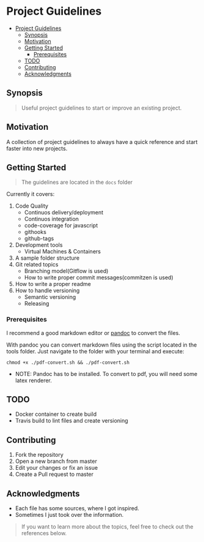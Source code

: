 # Project Guidelines

- [Project Guidelines](#project-guidelines)
	- [Synopsis](#synopsis)
	- [Motivation](#motivation)
	- [Getting Started](#getting-started)
		- [Prerequisites](#prerequisites)
	- [TODO](#todo)
	- [Contributing](#contributing)
	- [Acknowledgments](#acknowledgments)

## Synopsis

> Useful project guidelines to start or improve an existing project.

## Motivation

A collection of project guidelines to always have a quick reference and start faster into new projects.

## Getting Started

> The guidelines are located in the `docs` folder

Currently it covers:

1. Code Quality
	* Continuos delivery/deployment
	* Continuos integration
	* code-coverage for javascript
	* githooks
	* github-tags
2. Development tools
	* Virtual Machines & Containers
3. A sample folder structure
4. Git related topics
	* Branching model(Gitflow is used)
	* How to write proper commit messages(commitzen is used)
5. How to write a proper readme
6. How to handle versioning
	* Semantic versioning
	* Releasing

### Prerequisites

I recommend a good markdown editor or [pandoc](https://pandoc.org/) to convert the files.

With pandoc you can convert markdown files using the script located in the tools folder. Just navigate to the folder with your terminal and execute:

`chmod +x ./pdf-convert.sh && ./pdf-convert.sh`

* NOTE: Pandoc has to be installed. To convert to pdf, you will need some latex renderer.

## TODO

* Docker container to create build
* Travis build to lint files and create versioning

## Contributing

1. Fork the repository
2. Open a new branch from master
3. Edit your changes or fix an issue
4. Create a Pull request to master

## Acknowledgments

* Each file has some sources, where I got inspired.
* Sometimes I just took over the information.

> If you want to learn more about the topics, feel free to check out the references below.
